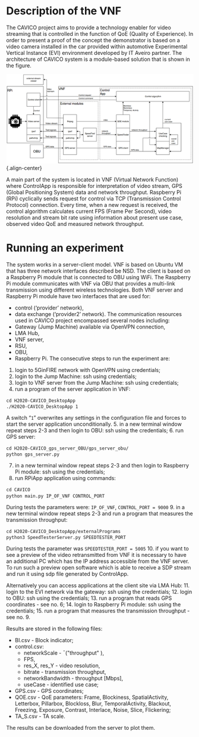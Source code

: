 <!-- TITLE: Cavico -->
<!-- SUBTITLE: A quick summary of Cavico -->

# Description of the VNF
The CAVICO project aims to provide a technology enabler for video streaming that is controlled in the function of QoE (Quality of Experience). In order to present a proof of the concept the demonstrator is based on a video camera installed in the car provided within automotive Experimental Vertical Instance (EVI) environment developed by IT Aveiro partner.
The architecture of CAVICO system is a module-based solution that is shown in the figure.

![Architecture](/uploads/cavico/architecture.png "Architecture"){.align-center}

A main part of the system is located in VNF (Virtual Network Function) where ControlApp is responsible for interpretation of video stream, GPS (Global Positioning System) data and network throughput. Raspberry Pi (RPi) cyclically sends request for control via TCP (Transmission Control Protocol) connection. Every time, when a new request is received, the control algorithm calculates current FPS (Frame Per Second), video resolution and stream bit rate using information about present use case, observed video QoE and measured network throughput.
# Running an experiment
The system works in a server-client model. VNF is based on Ubuntu VM that has three network interfaces described be NSD. The client is based on a Raspberry Pi module that is connected to OBU using WiFi. The Raspberry Pi module communicates with VNF via OBU that provides a multi-link transmission using different wireless technologies. Both VNF server and Raspberry Pi module have two interfaces that are used for:
* control (‘provider’ network),
* data exchange (‘provider2’ network).
The communication resources used in CAVICO project encompassed several nodes including:
* Gateway (Jump Machine) available via OpenVPN connection,
* LMA Hub,
* VNF server,
* RSU,
* OBU,
* Raspberry Pi.
The consecutive steps to run the experiment are:
1. login to 5GinFIRE network with OpenVPN using credentials;
2. login to the Jump Machine: ssh using credentials;
3. login to VNF server from the Jump Machine: ssh using credentials;
4. run a program of the server application in VNF:
```text
cd H2020-CAVICO_DesktopApp
./H2020-CAVICO_DesktopApp 1
```
A switch “`1`” overwrites any settings in the configuration file and forces to start the server application unconditionally.
5. in a new terminal window repeat steps 2-3 and then login to OBU: ssh using the credentials;
6. run GPS server:
```text
cd H2020-CAVICO_gps_server_OBU/gps_server_obu/
python gps_server.py
```
7. in a new terminal window repeat steps 2-3 and then login to Raspberry Pi module: ssh using the credentials;
8. run RPiApp application using commands:
```python
cd CAVICO
python main.py IP_OF_VNF CONTROL_PORT
```
During tests the parameters were: `IP_OF_VNF`, `CONTROL_PORT = 9000`
9. in a new terminal window repeat steps 2-3 and run a program that measures the transmission throughput:
```text
cd H2020-CAVICO_DesktopApp/externalPrograms
python3 SpeedTesterServer.py SPEEDTESTER_PORT
```
During tests the parameter was `SPEEDTESTER_PORT = 5005`
10. if you want to see a preview of the video retransmitted from VNF it is necessary to have an additional PC which has the IP address accessible from the VNF server. To run such a preview open software which is able to receive a SDP stream and run it using sdp file generated by ControlApp.

Alternatively you can access applications at the client site via LMA Hub:
11. login to the EVI network via the gateway: ssh using the credentials;
12. login to OBU: ssh using the credentials;
13. run a program that reads GPS coordinates - see no. 6;
14. login to Raspberry Pi module: ssh using the credentials;
15. run a program that measures the transmission throughput - see no. 9.

Results are stored in the following files:
* BI.csv - Block indicator;
* control.csv:
	* networkScale - ¯("throughput" ),
	* FPS,
	* res_X, res_Y - video resolution,
	* bitrate - transmission throughput,
	* networkBandwidth - throughput [Mbps],
	* useCase - identified use case;
* GPS.csv - GPS coordinates;
* QOE.csv - QoE parameters: Frame, Blockiness, SpatialActivity, Letterbox, Pillarbox, Blockloss, Blur, TemporalActivity, Blackout, Freezing, Exposure, Contrast, Interlace, Noise, Slice, Flickering;
* TA_S.csv - TA scale.


The results can be downloaded from the server to plot them.
